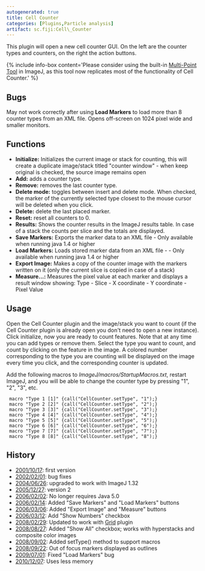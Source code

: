 ```yaml
---
autogenerated: true
title: Cell Counter
categories: [Plugins,Particle analysis]
artifact: sc.fiji:Cell\_Counter
---
```


This plugin will open a new cell counter GUI. On the left are the counter types and counters, on the right the action buttons.

{% include info-box content='Please consider using the built-in [Multi-Point Tool](/ij/docs/guide/146-19.html#sec:Multi-point-Tool) in ImageJ, as this tool now replicates most of the functionality of Cell Counter.' %}

## Bugs

May not work correctly after using **Load Markers** to load more than 8 counter types from an XML file. Opens off-screen on 1024 pixel wide and smaller monitors.

## Functions

-   **Initialize:** Initializes the current image or stack for counting, this will create a duplicate image/stack titled "counter window" - when keep original is checked, the source image remains open
-   **Add:** adds a counter type.
-   **Remove:** removes the last counter type.
-   **Delete mode:** toggles between insert and delete mode. When checked, the marker of the currently selected type closest to the mouse cursor will be deleted when you click.
-   **Delete:** delete the last placed marker.
-   **Reset:** reset all counters to 0.
-   **Results:** Shows the counter results in the ImageJ results table. In case of a stack the counts per slice and the totals are displayed.
-   **Save Markers:** Exports the marker data to an XML file - Only available when running java 1.4 or higher
-   **Load Markers:** Loads stored marker data from an XML file - - Only available when running java 1.4 or higher
-   **Export Image:** Makes a copy of the counter image with the markers written on it (only the current slice is copied in case of a stack)
-   **Measure...:** Measures the pixel value at each marker and displays a result window showing: Type - Slice - X coordinate - Y coordinate - Pixel Value

## Usage

Open the Cell Counter plugin and the image/stack you want to count (if the Cell Counter plugin is already open you don't need to open a new instance). Click initialize, now you are ready to count features. Note that at any time you can add types or remove them. Select the type you want to count, and count by clicking on the feature in the image. A colored number corresponding to the type you are counting will be displayed on the image every time you click, and the corresponding counter is updated.

Add the following macros to *ImageJ/macros/StartupMacros.txt*, restart ImageJ, and you will be able to change the counter type by pressing "1", "2", "3", etc.

` macro "Type 1 [1]" {call("CellCounter.setType", "1");}`  
` macro "Type 2 [2]" {call("CellCounter.setType", "2");}`  
` macro "Type 3 [3]" {call("CellCounter.setType", "3");}`  
` macro "Type 4 [4]" {call("CellCounter.setType", "4");}`  
` macro "Type 5 [5]" {call("CellCounter.setType", "5");}`  
` macro "Type 6 [6]" {call("CellCounter.setType", "6");}`  
` macro "Type 7 [7]" {call("CellCounter.setType", "7");}`  
` macro "Type 8 [8]" {call("CellCounter.setType", "8");}`

## History

-   <u>2001/10/17</u>: first version
-   <u>2002/02/01</u>: bug fixes
-   <u>2004/06/26</u>: upgraded to work with ImageJ 1.32
-   <u>2005/12/27</u>: version 2
-   <u>2006/02/02</u>: No longer requires Java 5.0
-   <u>2006/02/14</u>: Added "Save Markers" and "Load Markers" buttons
-   <u>2006/03/06</u>: Added "Export Image" and "Measure" buttons
-   <u>2006/03/12</u>: Add "Show Numbers" checkbox
-   <u>2008/02/29</u>: Updated to work with [Grid](/ij/plugins/grid.html) plugin
-   <u>2008/08/27</u>: Added "Show All" checkbox; works with hyperstacks and composite color images
-   <u>2008/09/02</u>: Added setType() method to support macros
-   <u>2008/09/22</u>: Out of focus markers displayed as outlines
-   <u>2009/07/01</u>: Fixed "Load Markers" bug
-   <u>2010/12/07</u>: Uses less memory

 

